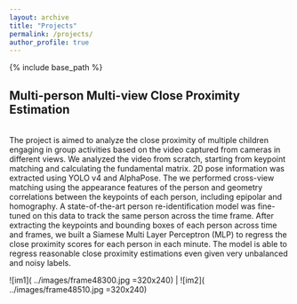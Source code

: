 ```yaml
---
layout: archive
title: "Projects"
permalink: /projects/
author_profile: true
---
```



{% include base_path %}

Multi-person Multi-view Close Proximity Estimation
---------------------------------------------------
<br>
The project is aimed to analyze the close proximity of multiple children engaging in group activities based on the video captured from cameras in different views. We analyzed the video from scratch, starting from keypoint matching and calculating the fundamental matrix. 2D pose information was extracted using YOLO v4 and AlphaPose. The we performed cross-view matching using the appearance features of the person and geometry correlations between the keypoints of each person, including epipolar and homography. A state-of-the-art person re-identification model was fine-tuned on this data to track the same person across the time frame. After extracting the keypoints and bounding boxes of each person across time and frames, we built a Siamese Multi Layer Perceptron (MLP) to regress the close proximity scores for each person in each minute. The model is able to regress reasonable close proximity estimations even given very unbalanced and noisy labels. <br>

![im1]( ../images/frame48300.jpg =320x240) | ![im2]( ../images/frame48510.jpg =320x240)

<!-- 
{% for post in site.projects %}
  {% include archive-single.html %}
{% endfor %} 
-->

